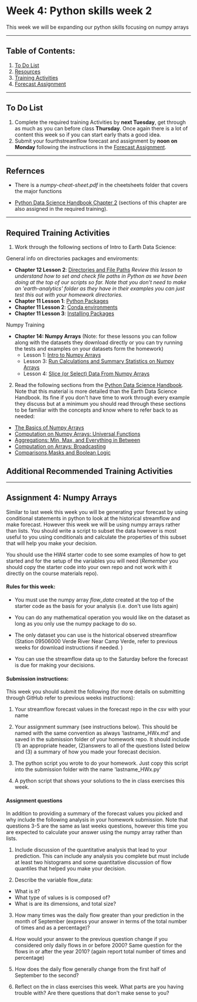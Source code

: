 # Week 4: Python skills week 2
This week we will be expanding our python skills focusing on numpy arrays
____
## Table of Contents:
1. [ To Do List](#todo)
1. [ Resources](#resources)
1. [ Training Activities](#training)
1. [ Forecast Assignment](#assignment)

___
<a name="todo"></a>
## To Do List
1. Complete the required training Activities by **next Tuesday**, get through as much as you can before class **Thursday**. Once again there is a lot of content this week so if you can start early  thats a good idea.
2. Submit your fourthstreamflow forecast and assignment by **noon on Monday** following the instructions in the [ Forecast Assignment](#assignment).

___
<a name="resources"></a>
## Refernces
- There is a *numpy-cheat-sheet.pdf* in the cheetsheets folder  that covers the major functions

- [Python Data Science Handbook Chapter 2](https://jakevdp.github.io/PythonDataScienceHandbook/02.00-introduction-to-numpy.html) (sections of this chapter are also assigned in the required training).
___
<a name="training"></a>
## Required Training Activities
1. Work through the following sections of Intro to Earth Data Science:

General info on directories packages and enviroments: 
  - **Chapter 12 Lesson 2**: [Directories and File Paths](https://www.earthdatascience.org/courses/intro-to-earth-data-science/python-code-fundamentals/work-with-files-directories-paths-in-python/set-working-directory-os-package/) *Review this lesson to understand how to set and check file paths in Python as we have been doing at the top of our scripts so far. Note that you don't need to make an 'earth-analytics' folder as they have in their examples you can just test this out with your homework directories.*
  - **Chapter 11 Lesson 1**: [Python Packages](https://www.earthdatascience.org/courses/intro-to-earth-data-science/python-code-fundamentals/use-python-packages/)
  -  **Chapter 11 Lesson 2**: [Conda environments](https://www.earthdatascience.org/courses/intro-to-earth-data-science/python-code-fundamentals/use-python-packages/introduction-to-python-conda-environments/) 
  - **Chapter 11 Lesson 3**: [Installing Packages](https://www.earthdatascience.org/courses/intro-to-earth-data-science/python-code-fundamentals/use-python-packages/use-conda-environments-and-install-packages/)

Numpy Training
  - **Chapter 14: Numpy Arrays** (Note: for these lessons you can follow along with the datasets they download directly or you can try running the tests and examples on your datasets form the homework)
    - Lesson 1: [Intro to Numpy Arrays](https://www.earthdatascience.org/courses/intro-to-earth-data-science/scientific-data-structures-python/numpy-arrays/)
    - Lesson 3: [Run Calculations and Summary Statistics on Numpy Arrays](https://www.earthdatascience.org/courses/intro-to-earth-data-science/scientific-data-structures-python/numpy-arrays/run-calculations-summary-statistics-numpy-arrays/)
    - Lesson 4: [Slice (or Select) Data From Numpy Arrays](https://www.earthdatascience.org/courses/intro-to-earth-data-science/scientific-data-structures-python/numpy-arrays/indexing-slicing-numpy-arrays/)

2. Read the following sections from the [Python Data Science Handbook](ttps://jakevdp.github.io/PythonDataScienceHandbook/index.html). Note that this material is more detailed than the Earth Data Science Handbook. Its fine if you don't have time to work through every example they discuss but at a minimum you should read through these sections to be familiar with the concepts and know where to refer back to as needed:
  - [The Basics of Numpy Arrays](https://jakevdp.github.io/PythonDataScienceHandbook/02.02-the-basics-of-numpy-arrays.html)
  - [Computation on Numpy Arrays: Universal Functions](https://jakevdp.github.io/PythonDataScienceHandbook/02.03-computation-on-arrays-ufuncs.html)
  - [Aggregations: Min, Max, and Everything in Between](https://jakevdp.github.io/PythonDataScienceHandbook/02.04-computation-on-arrays-aggregates.html)
  - [Computation on Arrays: Broadcasting](https://jakevdp.github.io/PythonDataScienceHandbook/02.05-computation-on-arrays-broadcasting.html)
  - [Comparisons,Masks and Boolean Logic](https://jakevdp.github.io/PythonDataScienceHandbook/02.06-boolean-arrays-and-masks.html)


## Additional Recommended Training Activities

___
<a name="assignment"></a>
## Assignment 4: Numpy Arrays
Similar to last week this week you will be generating your forecast by using conditional statements in python to look at the historical streamflow and make forecast. However this week we will be using numpy arrays rather than lists. You should write a script to subset the data however is most useful to you using conditionals and calculate the properties of this subset that will help you make your decision.  

You should use the HW4 starter code to see some examples of how to get started and for the setup of the variables you will need (*Remember* you should copy the starter code into your own repo and not work with it directly on the course materials repo).

#### Rules for this week:
- You must use the numpy array *flow_data* created at the top of the starter code as the basis for your analysis (i.e. don't use lists again)

- You can do any mathematical operation you would like on the dataset as long as you only use the numpy package to do so.  

- The only dataset you can use is the historical observed streamflow (Station 09506000 Verde River Near Camp Verde, refer to previous weeks for download instructions if needed. )

- You can use the streamflow data up to the Saturday before the forecast is due for making your decisions.

#### Submission instructions:
This week you should submit the following (for more details on submitting through GitHub refer to previous weeks instructions):

1. Your streamflow forecast values in the forecast repo in the csv with your name

2. Your assignment summary (see instructions below). This should be named with the same convention  as always 'lastname_HWx.md' and saved in the submission folder of your homework repo.  It should include (1) an appropriate header, (2)answers to all of the questions listed below and (3) a summary of how you made your forecast decision.

3. The python script you wrote to do your homework.  Just copy this script into the submission folder with the name 'lastname_HWx.py'

4. A python script that shows your solutions to the in class exercises this week. 

#### Assignment questions
In addition to providing a summary of the forecast values you picked and why include the following analysis in your homework submission. Note that questions 3-5 are the same as last weeks questions, however this time you are expected to calculate your answer using the numpy array rather than lists.

1. Include discussion of the quantitative analysis that lead to your prediction. This can include any analysis you complete but must include at least two histograms and some quantitative discussion of flow quantiles that helped you make your decision.

2. Describe the variable flow_data:
  - What is it?
  - What type of values is is composed of?
  - What is are its dimensions, and total size?

3. How many times was the daily flow greater than your prediction in the month of September (express your answer in terms of the total number of times and as a percentage)?

4. How would your answer to the previous question change if you considered only daily flows in or before 2000? Same question for the flows in or after the year 2010? (again report total number of times and percentage)

5. How does the daily flow generally change from the first half of September to the second?

6. Reflect on the in class exercises this week. What parts are you having trouble with? Are there questions that don't make sense to you? 
